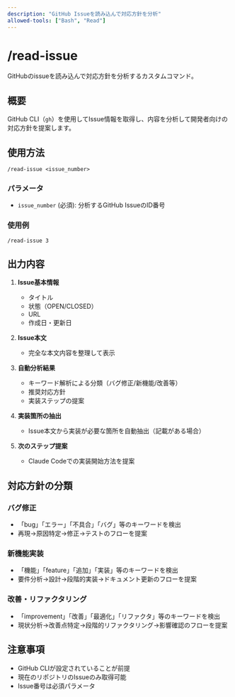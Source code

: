 ```yaml
---
description: "GitHub Issueを読み込んで対応方針を分析"
allowed-tools: ["Bash", "Read"]
---
```


# /read-issue

GitHubのissueを読み込んで対応方針を分析するカスタムコマンド。

## 概要

GitHub CLI（`gh`）を使用してIssue情報を取得し、内容を分析して開発者向けの対応方針を提案します。

## 使用方法

```
/read-issue <issue_number>
```

### パラメータ

- `issue_number` (必須): 分析するGitHub IssueのID番号

### 使用例

```
/read-issue 3
```

## 出力内容

1. **Issue基本情報**
   - タイトル
   - 状態（OPEN/CLOSED）
   - URL
   - 作成日・更新日

2. **Issue本文**
   - 完全な本文内容を整理して表示

3. **自動分析結果**
   - キーワード解析による分類（バグ修正/新機能/改善等）
   - 推奨対応方針
   - 実装ステップの提案

4. **実装箇所の抽出**
   - Issue本文から実装が必要な箇所を自動抽出（記載がある場合）

5. **次のステップ提案**
   - Claude Codeでの実装開始方法を提案

## 対応方針の分類

### バグ修正
- 「bug」「エラー」「不具合」「バグ」等のキーワードを検出
- 再現→原因特定→修正→テストのフローを提案

### 新機能実装
- 「機能」「feature」「追加」「実装」等のキーワードを検出
- 要件分析→設計→段階的実装→ドキュメント更新のフローを提案

### 改善・リファクタリング
- 「improvement」「改善」「最適化」「リファクタ」等のキーワードを検出
- 現状分析→改善点特定→段階的リファクタリング→影響確認のフローを提案

## 注意事項

- GitHub CLIが設定されていることが前提
- 現在のリポジトリのIssueのみ取得可能
- Issue番号は必須パラメータ